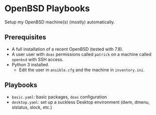 # OpenBSD Playbooks

Setup my OpenBSD machine(s) (mostly) automatically.

## Prerequisites

- A full installation of a recent OpenBSD (tested with 7.8).
- A user user with `doas` permissions called `patrick` on a machine called `openbsd` with SSH access.
- Python 3 installed.
    - Edit the user in `ansible.cfg` and the machine in `inventory.ini`.

## Playbooks

- `basic.yaml`: basic packages, `doas` configuration
- `desktop.yaml`: set up a suckless Desktop environment (dwm, dmenu, slstatus, slock, etc.)
